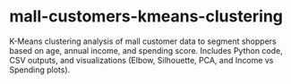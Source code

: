 # mall-customers-kmeans-clustering
K-Means clustering analysis of mall customer data to segment shoppers based on age, annual income, and spending score. Includes Python code, CSV outputs, and visualizations (Elbow, Silhouette, PCA, and Income vs Spending plots).

